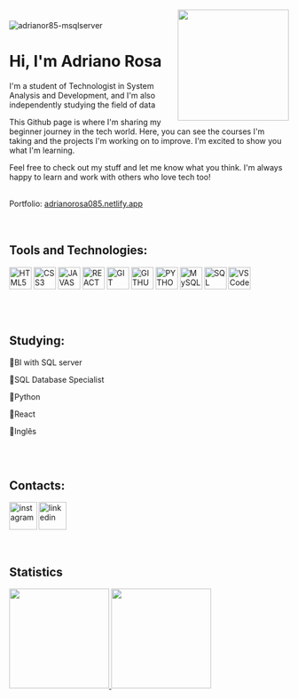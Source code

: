<img align="center" alt="adrianor85-msqlserver"  src="https://komarev.com/ghpvc/?username=adrianor85&style=flat-square">
<img align="right" width="200px" style="margin-top: -20px" src="https://i.ibb.co/7Kkwy2v/my-Cartoon-removebg-preview.png">

# Hi, I'm Adriano Rosa
<p>I'm a student of Technologist in System Analysis and Development, and I'm also independently studying the field of data</p>
<p>This Github page is where I'm sharing my beginner journey in the tech world. Here, you can see the courses I'm taking and the projects I'm working on to improve. I'm excited to show you what I'm learning.</p>
<p>Feel free to check out my stuff and let me know what you think. I'm always happy to learn and work with others who love tech too!</p>

<br>
<div>
Portfolio: <a href="https://adrianorosa085.netlify.app/" target="_blank"> adrianorosa085.netlify.app </a> 
</div>
<br>
<br>
                  
##  Tools and Technologies:
<img width="40px" src="https://cdn.jsdelivr.net/gh/devicons/devicon/icons/html5/html5-original-wordmark.svg" title = "HTML5"/></code>
<img width="40px" src="https://cdn.jsdelivr.net/gh/devicons/devicon/icons/css3/css3-original-wordmark.svg" title = "CSS3"/></code>
<img width="40px" src="https://cdn.jsdelivr.net/gh/devicons/devicon/icons/javascript/javascript-original.svg" title = "JAVASCRIPT"/></code>
<img width="40px" src="https://cdn.jsdelivr.net/gh/devicons/devicon/icons/react/react-original.svg" title = "REACT"/></code>
<img width="40px" src="https://cdn.jsdelivr.net/gh/devicons/devicon/icons/git/git-original.svg" title = "GIT"/></code>
<img width="40px" src="https://cdn.jsdelivr.net/gh/devicons/devicon/icons/github/github-original.svg" title = "GITHUB"/></code>
<img width="40px" src="https://cdn.jsdelivr.net/gh/devicons/devicon/icons/python/python-original.svg" title = "PYTHON"/></code>
<img width="40px" src="https://cdn.jsdelivr.net/gh/devicons/devicon/icons/mysql/mysql-original.svg" title = "MySQL"/></code> 
<img width="40px" src="https://cdn.jsdelivr.net/gh/devicons/devicon/icons/sqldeveloper/sqldeveloper-original.svg" title = "SQL"/></code>
<img width="40px" src="https://cdn.jsdelivr.net/gh/devicons/devicon/icons/vscode/vscode-original.svg" title = "VSCode"/></code>


<br>
<br>

## Studying:
<div display="inline-block">
  <div>
  <p align="left">🔸BI with SQL server
  <p align="left">🔸SQL Database Specialist
  <p align="left">🔸Python
  <p align="left">🔸React
  <p align="left">🔸Inglês
  </div>
<br>
<br>
  
 ## Contacts:
 <div display="inline-block"> 
  <a href="https://www.instagram.com/adriano.rosa85/">
    <img align="left" width="50x" src="https://i.ibb.co/G7HMptV/instagram.png" alt="instagram" style="vertical-align:top;">
  </a> 
  <a href="https://www.linkedin.com/in/adriano-rosa-741979182/">
    <img width="50x" src="https://i.ibb.co/nc27BHD/linkedin.png" alt="linkedin" style="vertical-align:top;">
  </a>
</div>
 
 <br>
<br>

## Statistics
<div>
<a href="https://github.com/adrianor85">
<img height="180em" src="https://github-readme-stats.vercel.app/api/top-langs/?username=adrianor85&layout=compact&langs_count=7&theme=dracula"/>
<img height="180em" src="https://github-readme-stats.vercel.app/api?username=adrianor85&show_icons=true&theme=dracula&include_all_commits=true&count_private=true"/>
</div>
